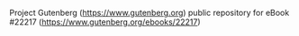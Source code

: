 Project Gutenberg (https://www.gutenberg.org) public repository for eBook #22217 (https://www.gutenberg.org/ebooks/22217)
